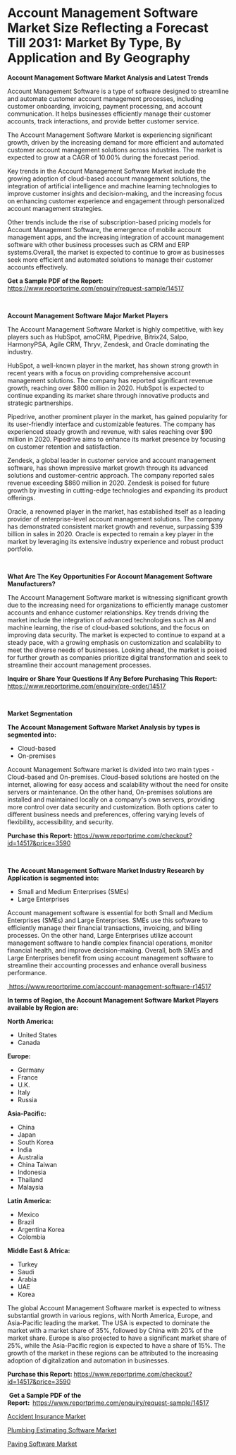<p><h1>Account Management Software Market Size Reflecting a Forecast Till 2031: Market By Type, By Application and By Geography</h1></p><p><strong>Account Management Software Market Analysis and Latest Trends</strong></p>
<p><p>Account Management Software is a type of software designed to streamline and automate customer account management processes, including customer onboarding, invoicing, payment processing, and account communication. It helps businesses efficiently manage their customer accounts, track interactions, and provide better customer service.</p><p>The Account Management Software Market is experiencing significant growth, driven by the increasing demand for more efficient and automated customer account management solutions across industries. The market is expected to grow at a CAGR of 10.00% during the forecast period.</p><p>Key trends in the Account Management Software Market include the growing adoption of cloud-based account management solutions, the integration of artificial intelligence and machine learning technologies to improve customer insights and decision-making, and the increasing focus on enhancing customer experience and engagement through personalized account management strategies.</p><p>Other trends include the rise of subscription-based pricing models for Account Management Software, the emergence of mobile account management apps, and the increasing integration of account management software with other business processes such as CRM and ERP systems.Overall, the market is expected to continue to grow as businesses seek more efficient and automated solutions to manage their customer accounts effectively.</p></p>
<p><strong>Get a Sample PDF of the Report:&nbsp;</strong> <a href="https://www.reportprime.com/enquiry/request-sample/14517">https://www.reportprime.com/enquiry/request-sample/14517</a></p>
<p>&nbsp;</p>
<p><strong>Account Management Software Major Market Players</strong></p>
<p><p>The Account Management Software Market is highly competitive, with key players such as HubSpot, amoCRM, Pipedrive, Bitrix24, Salpo, HarmonyPSA, Agile CRM, Thryv, Zendesk, and Oracle dominating the industry. </p><p>HubSpot, a well-known player in the market, has shown strong growth in recent years with a focus on providing comprehensive account management solutions. The company has reported significant revenue growth, reaching over $800 million in 2020. HubSpot is expected to continue expanding its market share through innovative products and strategic partnerships.</p><p>Pipedrive, another prominent player in the market, has gained popularity for its user-friendly interface and customizable features. The company has experienced steady growth and revenue, with sales reaching over $90 million in 2020. Pipedrive aims to enhance its market presence by focusing on customer retention and satisfaction.</p><p>Zendesk, a global leader in customer service and account management software, has shown impressive market growth through its advanced solutions and customer-centric approach. The company reported sales revenue exceeding $860 million in 2020. Zendesk is poised for future growth by investing in cutting-edge technologies and expanding its product offerings.</p><p>Oracle, a renowned player in the market, has established itself as a leading provider of enterprise-level account management solutions. The company has demonstrated consistent market growth and revenue, surpassing $39 billion in sales in 2020. Oracle is expected to remain a key player in the market by leveraging its extensive industry experience and robust product portfolio.</p></p>
<p>&nbsp;</p>
<p><strong>What Are The Key Opportunities For Account Management Software Manufacturers?</strong></p>
<p><p>The Account Management Software market is witnessing significant growth due to the increasing need for organizations to efficiently manage customer accounts and enhance customer relationships. Key trends driving the market include the integration of advanced technologies such as AI and machine learning, the rise of cloud-based solutions, and the focus on improving data security. The market is expected to continue to expand at a steady pace, with a growing emphasis on customization and scalability to meet the diverse needs of businesses. Looking ahead, the market is poised for further growth as companies prioritize digital transformation and seek to streamline their account management processes.</p></p>
<p><strong>Inquire or Share Your Questions If Any Before Purchasing This Report:</strong> <a href="https://www.reportprime.com/enquiry/pre-order/14517">https://www.reportprime.com/enquiry/pre-order/14517</a></p>
<p>&nbsp;</p>
<p><strong>Market Segmentation</strong></p>
<p><strong>The Account Management Software Market Analysis by types is segmented into:</strong></p>
<p><ul><li>Cloud-based</li><li>On-premises</li></ul></p>
<p><p>Account Management Software market is divided into two main types - Cloud-based and On-premises. Cloud-based solutions are hosted on the internet, allowing for easy access and scalability without the need for onsite servers or maintenance. On the other hand, On-premises solutions are installed and maintained locally on a company's own servers, providing more control over data security and customization. Both options cater to different business needs and preferences, offering varying levels of flexibility, accessibility, and security.</p></p>
<p><strong>Purchase this Report:&nbsp;</strong><a href="https://www.reportprime.com/checkout?id=14517&price=3590">https://www.reportprime.com/checkout?id=14517&price=3590</a></p>
<p>&nbsp;</p>
<p><strong>The Account Management Software Market Industry Research by Application is segmented into:</strong></p>
<p><ul><li>Small and Medium Enterprises (SMEs)</li><li>Large Enterprises</li></ul></p>
<p><p>Account management software is essential for both Small and Medium Enterprises (SMEs) and Large Enterprises. SMEs use this software to efficiently manage their financial transactions, invoicing, and billing processes. On the other hand, Large Enterprises utilize account management software to handle complex financial operations, monitor financial health, and improve decision-making. Overall, both SMEs and Large Enterprises benefit from using account management software to streamline their accounting processes and enhance overall business performance.</p></p>
<p><a href="https://www.reportprime.com/account-management-software-r14517">&nbsp;https://www.reportprime.com/account-management-software-r14517</a></p>
<p><strong>In terms of Region, the Account Management Software Market Players available by Region are:</strong></p>
<p>
    <p> <strong> North America: </strong>
        <ul>
            <li>United States</li>
            <li>Canada</li>
        </ul>
        </p> 
    <p> <strong> Europe: </strong>
        <ul>
            <li>Germany</li>
            <li>France</li>
            <li>U.K.</li>
            <li>Italy</li>
            <li>Russia</li>
        </ul>
        </p> 
    <p> <strong> Asia-Pacific: </strong>
        <ul>
            <li>China</li>
            <li>Japan</li>
            <li>South Korea</li>
            <li>India</li>
            <li>Australia</li>
            <li>China Taiwan</li>
            <li>Indonesia</li>
            <li>Thailand</li>
            <li>Malaysia</li>
        </ul>
        </p> 
    <p> <strong> Latin America: </strong>
        <ul>
            <li>Mexico</li>
            <li>Brazil</li>
            <li>Argentina Korea</li>
            <li>Colombia</li>
        </ul>
        </p> 
    <p> <strong> Middle East & Africa: </strong>
        <ul>
            <li>Turkey</li>
            <li>Saudi</li>
            <li>Arabia</li>
            <li>UAE</li>
            <li>Korea</li>
        </ul>
    </p>
    </p>
<p><p>The global Account Management Software market is expected to witness substantial growth in various regions, with North America, Europe, and Asia-Pacific leading the market. The USA is expected to dominate the market with a market share of 35%, followed by China with 20% of the market share. Europe is also projected to have a significant market share of 25%, while the Asia-Pacific region is expected to have a share of 15%. The growth of the market in these regions can be attributed to the increasing adoption of digitalization and automation in businesses.</p></p>
<p><strong>Purchase this Report: </strong><a href="https://www.reportprime.com/checkout?id=14517&price=3590">https://www.reportprime.com/checkout?id=14517&price=3590</a></p>
<p>&nbsp;<strong>Get a Sample PDF of the Report:&nbsp;&nbsp;</strong><a href="https://www.reportprime.com/enquiry/request-sample/14517">https://www.reportprime.com/enquiry/request-sample/14517</a></p>
<p><strong></strong></p>
<p><p><a href="https://issuu.com/reportprime-2/docs/accident-insurance-market-size-2030.pptx">Accident Insurance Market</a></p><p><a href="https://github.com/dmmanir420/Market-Research-Report-List-1/blob/main/plumbing-estimating-software-market.md">Plumbing Estimating Software Market</a></p><p><a href="https://github.com/susanjprice2023/Market-Research-Report-List-2/blob/main/paving-software-market.md">Paving Software Market</a></p></p>